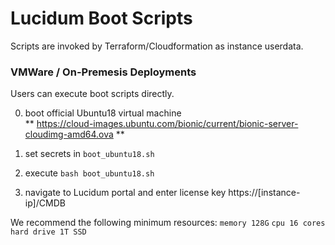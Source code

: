 # Lucidum Boot Scripts

Scripts are invoked by Terraform/Cloudformation as instance userdata.

### VMWare / On-Premesis Deployments

Users can execute boot scripts directly.

0. boot official Ubuntu18 virtual machine\
   ** https://cloud-images.ubuntu.com/bionic/current/bionic-server-cloudimg-amd64.ova **

1. set secrets in `boot_ubuntu18.sh`

2. execute `bash boot_ubuntu18.sh`

3. navigate to Lucidum portal and enter license key https://[instance-ip]/CMDB

We recommend the following minimum resources:
`memory 128G`
`cpu 16 cores`
`hard drive 1T SSD`
